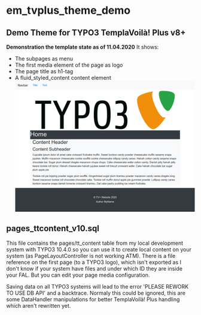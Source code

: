# em_tvplus_theme_demo
## Demo Theme for TYPO3 TemplaVoilà! Plus v8+

**Demonstration the template state as of 11.04.2020**
It shows:
* The subpages as menu
* The first media element of the page as logo
* The page title as h1-tag
* A fluid_styled_content content element
![The template after processing with a (fluid_styled) content element](https://raw.githubusercontent.com/extrameile/em_tvplus_theme_demo/master/Documentation/Screenshot_20200411_processed.png)

## pages_ttcontent_v10.sql

This file contains the pages/tt_content table from my local development system with TYPO3 10.4.0 so you can use it to create local content on your system (as PageLayoutController is not working ATM).
There is a file reference on the first page (to a TYPO3 logo), which isn't exported as I don't know if your system have files and under which ID they are inside your FAL. But you can edit your page media configuration.

Saving data on all TYPO3 systems will lead to the error 'PLEASE REWORK TO USE DB API' and a backtrace. Normaly this could be ignored, this are some DataHandler manipulations for better TemplaVoilà! Plus handling which aren't rewritten yet.

